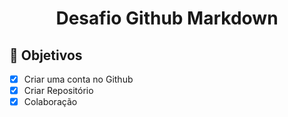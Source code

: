 
<h1 align="center">
Desafio Github Markdown
</h1>

## 📝 Objetivos

- [x] Criar uma conta no Github   
- [x] Criar Repositório  
- [x] Colaboração 